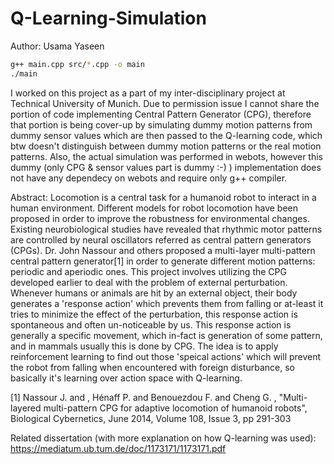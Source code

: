 # Q-Learning-Simulation

Author: Usama Yaseen

```bash
g++ main.cpp src/*.cpp -o main
./main
```

I worked on this project as a part of my inter-disciplinary project at Technical University of Munich. Due to permission issue I cannot share the portion of code implementing Central Pattern Generator (CPG), therefore that portion is being cover-up by simulating dummy motion patterns from dummy sensor values which are then passed to the Q-learning code, which btw doesn't distinguish between dummy motion patterns or the real motion patterns. Also, the actual simulation was performed in webots, however this dummy (only CPG & sensor values part is dummy :-) ) implementation does not have any dependecy on webots and require only g++ compiler.

Abstract:
Locomotion is a central task for a humanoid robot to interact in a human environment. Different models for robot locomotion have been proposed in order to improve the robustness for environmental changes. Existing neurobiological studies have revealed that rhythmic motor patterns are controlled by neural oscillators referred as central pattern generators (CPGs). Dr. John Nassour and others proposed a multi-layer multi-pattern central pattern generator[1] in order to generate different motion patterns: periodic and aperiodic ones. This project involves utilizing the CPG developed earlier to deal with the problem of external perturbation. Whenever humans or animals are hit by an external object, their body generates a 'response action' which prevents them from falling or at-least it tries to minimize the effect of the perturbation, this response action is spontaneous and often un-noticeable by us. This response action is generally a specific movement, which in-fact is generation of some pattern, and in mammals usually this is done by CPG. The idea is to apply reinforcement learning to find out those 'speical actions' which will prevent the robot from falling when encountered with foreign disturbance, so basically it's learning over action space with Q-learning.

[1] Nassour J. and , Hénaff P. and Benouezdou F. and Cheng G. , "Multi-layered multi-pattern CPG for adaptive locomotion of humanoid robots", Biological Cybernetics, June 2014, Volume 108, Issue 3, pp 291-303

Related dissertation (with more explanation on how Q-learning was used): https://mediatum.ub.tum.de/doc/1173171/1173171.pdf
